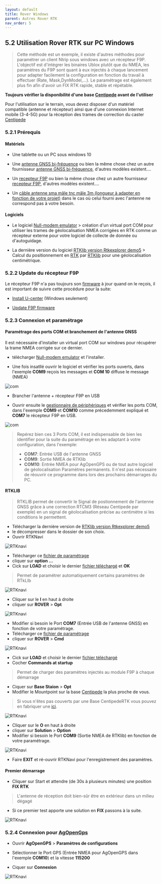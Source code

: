 ```yaml
---
layout: default
title: Rover Windows
parent: Autres Rover RTK
nav_order: 5
---
```


## 5.2 Utilisation Rover RTK sur PC Windows 

> Cette méthode est un exemple, il existe d'autres méthodes pour paramétrer un client Ntrip sous windows avec un récepteur F9P.
> L'objectif est d'intégrer les binaires Ublox plutôt que du NMEA, les paramètres du F9P sont quant à eux injectés à chaque lancement pour adapter facilement la configuration en fonction du travail à effectuer (Rate, Mask,DynModel,...). Le paramétrage est également plus fin afin d'avoir un FIX RTK rapide, stable et répétable.

**Toujours vérifier la disponibilité d'une base [Centipede](https://centipede.fr) avant de l'utiliser**

Pour l'utilisation sur le terrain, vous devez disposer d'un matériel compatible (antenne et récepteur) ainsi que d'une connexion Internet mobile (3-4-5G) pour la réception des trames de correction du caster [Centipede](https://centipede.fr)

### 5.2.1 Prérequis

#### Matériels

* Une tablette ou un PC sous windows 10

* Une [antenne GNSS bi-fréquence](https://store.drotek.com/da-910-multiband-gnss-antenna) ou bien la même chose chez un autre fournisseur [antenne GNSS bi-fréquence](https://www.ardusimple.com/product/simplertk2b/), d'autres modèles existent....

* Un [recepteur F9P](https://store.drotek.com/rtk-zed-f9p-gnss) ou bien la même chose chez un autre fournisseur [recepteur F9P](https://www.ardusimple.com/product/survey-gnss-multiband-antenna/), d'autres modèles existent....

* Un [câble antenne sma mâle tnc mâle 3m (longueur à adapter en fonction de votre projet)](https://www.mhzshop.com/shop/Cables-et-cordons/Sur-mesure/50-ohms-WiFi-4G/Cordon-sur-mesure-en-coax-faible-perte-WLL-240-2-4-5-GHz-6-1mm.html) dans le cas où celui fourni avec l'antenne ne correspond pas à votre besoin.

#### Logiciels

* Le logiciel [Null-modem emulator](https://sourceforge.net/projects/com0com/files/latest/download) > création d'un virtual port COM pour utiliser les trames de géolocalisation NMEA corrigées en RTK comme un récepteur externe pour votre logiciel de collecte de donnée ou d'autoguidage.

* La dernière version du logiciel [RTKlib version Rtkexplorer demo5](http://rtkexplorer.com/downloads/rtklib-code/) > Calcul du positionnement en [RTK](https://fr.wikipedia.org/wiki/Cin%C3%A9matique_temps_r%C3%A9el) par [RTKlib](http://www.rtklib.com/) pour une géolocalisation centimétrique.

### 5.2.2 Update du récepteur F9P

Le récepteur F9P n'a pas toujours son [firmware](https://fr.wikipedia.org/wiki/Firmware) à jour quand on le reçois, il est important de suivre cette procédure pour la suite:

* [Install U-center](https://www.u-blox.com/en/product/u-center) (Windows seulement)

* [Update F9P firmware](https://drotek.gitbook.io/rtk-f9p-positioning-solutions/tutorials/updating-zed-f9p-firmware)

### 5.2.3 Connexion et paramétrage

#### Paramétrage des ports COM et branchement de l'antenne GNSS

Il est nécessaire d'installer un virtual port COM sur windows pour récupérer la trame NMEA corrigée sur ce dernier.

* télécharger [Null-modem emulator](https://sourceforge.net/projects/com0com/files/latest/download) et l'installer.

* Une fois insatllé ouvrir le logiciel et vérifier les ports ouverts, dans l'exemple **COM9** reçois les messages et **COM 10** diffuse le message (NMEA)

![com](https://jancelin.github.io/docs-centipedeRTK/assets/images/rover_w/1.PNG)

* Brancher l'antenne + récepteur F9P en USB

* Ouvrir ensuite le [gestionnaire de périphériques](https://support.microsoft.com/fr-fr/help/4026149/windows-open-device-manager) et vérifier les ports COM, dans l'exemple **COM9** et **COM10** comme précedemment expliqué et **COM7** le récepteur F9P en USB.

![com](https://jancelin.github.io/docs-centipedeRTK/assets/images/rover_w/2.PNG)

> Repérez bien ces 3 Ports COM, il est indispensable de bien les identifier pour la suite du paramétrage en les adaptant à votre configuration, dans l'exemple:
> * **COM7**: Entrée USB de l'antenne GNSS
> * **COM9**: Sortie NMEA de RTKlib
> * **COM10**: Entrée NMEA pour AgOpenGPS ou de tout autre logiciel de géolocalisation
> Paramètres permanents. Il n'est pas nécessaire de réouvrir ce programme dans lors des prochains démarrages du PC.

#### RTKLIB

> RTKLIB permet de convertir le Signal de postionnement de l'antenne GNSS grâce à une correction RTCM3 (Réseau Centipede par exemple) en un signal de géolocalisation précise au centimètre si les conditions le permettent.

* Télécharger la dernière version de [RTKlib version Rtkexplorer demo5](http://rtkexplorer.com/downloads/rtklib-code/)
* le décompresser dans le dossier de son choix.
* Ouvrir RTKNavi 

![RTKnavi](https://jancelin.github.io/docs-centipedeRTK/assets/images/rover_w/3.PNG)

* Télécharger ce [fichier de paramétrage](https://raw.githubusercontent.com/jancelin/docs-centipedeRTK/master/assets/param_rtklib/RTKlib_windows.conf)
* cliquer sur **option ...**
* Cick sur **LOAD** et choisir le dernier [fichier téléchargé](https://raw.githubusercontent.com/jancelin/docs-centipedeRTK/master/assets/param_rtklib/RTKlib_windows.conf) et **OK**

> Permet de paramétrer automatiquement certains paramètres de RTkLIb

![RTKnavi](https://jancelin.github.io/docs-centipedeRTK/assets/images/rover_w/a1.PNG)

* Cliquer sur le **I** en haut à droite
* cliquer sur **ROVER** > **Opt**

![RTKnavi](https://jancelin.github.io/docs-centipedeRTK/assets/images/rover_w/4.PNG)

* Modifier si besoin le Port **COM7** (Entrée USB de l'antenne GNSS) en fonction de votre paramétrage.
* Télécharger ce [fichier de paramétrage](https://raw.githubusercontent.com/jancelin/docs-centipedeRTK/master/assets/param_rtklib/ZED-F9P.cmd)
* cliquer sur **ROVER** > **Cmd**

![RTKnavi](https://jancelin.github.io/docs-centipedeRTK/assets/images/rover_w/a1.PNG)

* Cick sur **LOAD** et choisir le dernier [fichier téléchargé](https://raw.githubusercontent.com/jancelin/docs-centipedeRTK/master/assets/param_rtklib/ZED-F9P.cmd)
* Cocher **Commands at startup**

> Permet de charger des paramètres  injectés au module F9P à chaque démarrage

* Ciquer sur **Base Staion** > **Opt**
* Modifier le Mountpoint sur la base [Centipede](https://centipede.fr) la plus proche de vous. 

> Si vous n'êtes pas couverts par une Base CentipedeRTK vous pouvez en fabriquer une [ici](https://jancelin.github.io/docs-centipedeRTK/3_Materiels.html).

![RTKnavi](https://jancelin.github.io/docs-centipedeRTK/assets/images/rover_w/5.PNG)

* Cliquer sur le **O** en haut à droite
* cliquer sur **Solution** > **Option**
* Modifier si besoin le Port **COM9** (Sortie NMEA de RTKlib) en fonction de votre paramétrage.

![RTKnavi](https://jancelin.github.io/docs-centipedeRTK/assets/images/rover_w/6.PNG)

* Faire **EXIT** et ré-ouvrir RTKNavi pour l'enregistrement des paramètres.


#### Premier démarrage

* Cliquer sur Start et attendre (de 30s à plusieurs minutes) une position **FIX RTK**

> L'antenne de réception doit bien-sûr être en extérieur dans un milieu dégagé

* Si ce premier test apporte une solution en **FIX** passons à la suite.

![RTKnavi](https://jancelin.github.io/docs-centipedeRTK/assets/images/rover_w/9.PNG)

### 5.2.4 Connexion pour [AgOpenGps](https://agopengps.discourse.group/)

* Ouvrir **AgOpenGPS** > **Paramètres de configurations**

* Sélectionner le Port GPS (Entrée NMEA pour AgOpenGPS dans l'exemple **COM10**) et la vitesse **115200**

* Ciquer sur **Connexion**

![RTKnavi](https://jancelin.github.io/docs-centipedeRTK/assets/images/rover_w/11.PNG)







